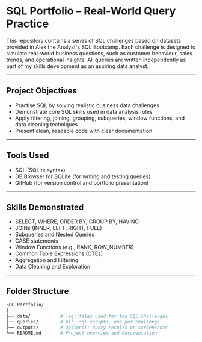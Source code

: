 # SQL Portfolio – Real-World Query Practice

This repository contains a series of SQL challenges based on datasets provided in Alex the Analyst's SQL Bootcamp. Each challenge is designed to simulate real-world business questions, such as customer behaviour, sales trends, and operational insights. All queries are written independently as part of my skills development as an aspiring data analyst.

---

##  Project Objectives

- Practise SQL by solving realistic business data challenges
- Demonstrate core SQL skills used in data analysis roles
- Apply filtering, joining, grouping, subqueries, window functions, and data cleaning techniques
- Present clean, readable code with clear documentation

---

##   Tools Used

- SQL (SQLite syntax)
- DB Browser for SQLite (for writing and testing queries)
- GitHub (for version control and portfolio presentation)

---

##  Skills Demonstrated

- SELECT, WHERE, ORDER BY, GROUP BY, HAVING
- JOINs (INNER, LEFT, RIGHT, FULL)
- Subqueries and Nested Queries
- CASE statements
- Window Functions (e.g., RANK, ROW_NUMBER)
- Common Table Expressions (CTEs)
- Aggregation and Filtering
- Data Cleaning and Exploration

---

##  Folder Structure

```bash
SQL-Portfolio/
│
├── data/           # .sql files used for the SQL challenges
├── queries/        # All .sql scripts, one per challenge
├── outputs/        # Optional: query results or screenshots
└── README.md       # Project overview and documentation
